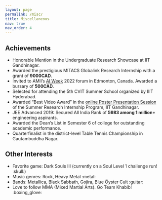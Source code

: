 ```yaml
---
layout: page
permalink: /misc/
title: Miscellaneous
nav: true
nav_order: 4
---
```


<!-- pages/misc.md -->
<div class="projects">
  <h2 class="category"> Achievements </h2>
    <ul>
        <li> 
            Honorable Mention in the Undergraduate Research Showcase at IIT Gandhinagar.
        </li>
        <li> 
            Awarded the prestigious MITACS Globalink Research Internship with a grant of <b>9000CAD</b>.
        </li>
        <li> 
            Invited to AMII’s <a href="https://www.amii.ca/events/amii-presents-ai-week/">AI Week</a> 2022 forum in Edmonton, Canada. Awarded a bursary of <b>500CAD</b>.
        </li>
        <li> 
            Selected for attending the 5th CVIT Summer School organized by IIIT Hyderabad.
        </li>
        <li> 
            Awarded “Best Video Award” in the <a href="https://www.youtube.com/watch?v=_3wEY2bX6Ks">online Poster Presentation Session</a> of the Summer Research Internship Program, IIT Gandhinagar.
        </li>
        <li> 
            JEE Advanced 2019: Secured All India Rank of <b>5983 among 1 million+</b> engineering aspirants.
        </li>
        <li> 
            Awarded the Dean’s List in Semester 6 of college for outstanding academic performance.
        </li>
        <li> 
            Quarterfinalist in the district-level Table Tennis Championship in Gautambuddha Nagar.
        </li>
    </ul> 

  <h2 class="category"> Other Interests </h2>
    <ul>
        <li> 
            Favorite game: Dark Souls III (currently on a Soul Level 1 challenge run! :skull:)
        </li>
        <li> 
            Music genres: Rock, Heavy Metal :metal:
        </li>
        <li> 
            Bands: Metallica, Black Sabbath, Gojira, Blue Öyster Cult :guitar:
        </li>
        <li> 
            Love to follow MMA (Mixed Martial Arts). Go Team Khabib! :boxing_glove:
        </li>
    </ul>
</div>
